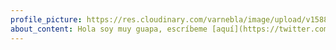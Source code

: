 ```yaml
---
profile_picture: https://res.cloudinary.com/varnebla/image/upload/v1588970255/WhatsApp_Image_2020-04-25_at_18.50.17_ub76yf.jpg
about_content: Hola soy muy guapa, escríbeme [aquí](https://twitter.com/lameninaperdida)
---
```

